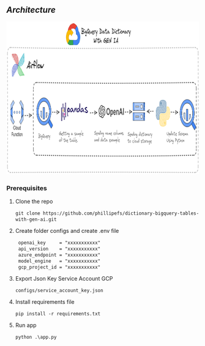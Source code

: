 ## *Architecture*

<div aling="center">
  <img src="images/architecture_image.png" height="400" width="1600">
</div>


### Prerequisites
1. Clone the repo
   ```
   git clone https://github.com/phillipefs/dictionary-bigquery-tables-with-gen-ai.git
   ```
2. Create folder configs and create .env file
   ```
    openai_key     = "xxxxxxxxxxx"
    api_version    = "xxxxxxxxxxx"
    azure_endpoint = "xxxxxxxxxxx"
    model_engine   = "xxxxxxxxxxx"
    gcp_project_id = "xxxxxxxxxxx"
   ```
3. Export Json Key Service Account GCP
   ```
   configs/service_account_key.json
   ```
4. Install requirements file
   ```
   pip install -r requirements.txt
   ```
5. Run app
   ```
   python .\app.py
   ```
